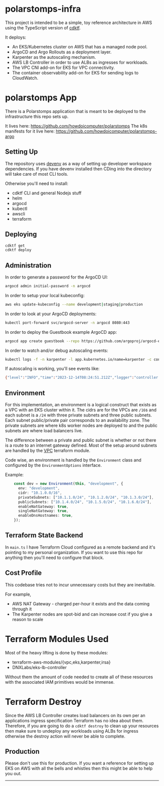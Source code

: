 # polarstomps-infra

This project is intended to be a simple, toy reference architecture in AWS using the TypeScript version of [cdktf](https://github.com/hashicorp/terraform-cdk).

It deploys:

* An EKS/Kubernetes cluster on AWS that has a managed node pool.
* ArgoCD and Argo Rollouts as a deployment layer.
* Karpenter as the autoscaling mechanism.
* AWS LB Controller in order to use ALBs as ingresses for workloads.
* The VPC CNI add-on for EKS for VPC connectivity.
* The container observability add-on for EKS for sending logs to CloudWatch.

# polarstomps App

There is a Polarstomps application that is meant to be deployed to the infrastructure this repo sets up.

It lives here: https://github.com/howdoicomputer/polarstomps
The k8s manifests for it live here: https://github.com/howdoicomputer/polarstomps-argo

## Setting Up

The repository uses [devenv](https://devenv.sh/) as a way of setting up developer workspace dependencies. If you have devenv installed then CDing into the directory will take care of most CLI tools.

Otherwise you'll need to install:

* cdktf CLI and general Nodejs stuff
* helm
* argocd
* kubectl
* awscli
* terraform

## Deploying

``` sh
cdktf get
cdktf deploy
```

## Administration

In order to generate a password for the ArgoCD UI:

``` sh
argocd admin initial-password -n argocd
```

In order to setup your local kubeconfig:

``` sh
aws eks update-kubeconfig --name development|staging|production
```

In order to look at your ArgoCD deployments:

``` sh
kubectl port-forward svc/argocd-server -n argocd 8080:443
```

In order to deploy the Guestbook example ArgoCD app:

``` sh
argocd app create guestbook --repo https://github.com/argoproj/argocd-example-apps.git --path guestbook --dest-server https://kubernetes.default.svc --dest-namespace default
```

In order to watch and/or debug autoscaling events:

``` sh
kubectl logs -f -n karpenter -l app.kubernetes.io/name=karpenter -c controller
```

If autoscaling is working, you'll see events like:

``` sh
{"level":"INFO","time":"2023-12-14T08:24:51.212Z","logger":"controller.nodeclaim.lifecycle","message":"launched nodeclaim","commit":"5eda5c1","nodeclaim":"default-xbbj9","nodepool":"default","provider-id":"aws:///us-west-2b/i-001dcff2ad199d02d","instance-type":"t3.medium","zone":"us-west-2b","capacity-type":"spot","allocatable":{"cpu":"1930m","ephemeral-storage":"17Gi","memory":"3246Mi","pods":"17"}}
```

## Environment

For this implementation, an environment is a logical construct that exists as a VPC with an EKS cluster within it. The cidrs are for the VPCs are `/16`s and each subnet is a `/24` with three private subnets and three public subnets. Each subnet public/private pair corresponds to an availability zone. The private subnets are where k8s worker nodes are deployed to and the public subnets are where load balancers live.

The difference between a private and public subnet is whether or not there is a route to an internet gateway defined. Most of the setup around subnets are handled by the [VPC](https://registry.terraform.io/modules/terraform-aws-modules/vpc/aws/latest) terraform module.

Code wise, an environment is handled by the `Environment` class and configured by the `EnvironmentOptions` interface.

Example:

``` typescript
    const dev = new Environment(this, "development", {
      env: "development",
      cidr: "10.1.0.0/16",
      privateSubnets: ["10.1.1.0/24", "10.1.2.0/24", "10.1.3.0/24"],
      publicSubnets: ["10.1.4.0/24", "10.1.5.0/24", "10.1.6.0/24"],
      enableNatGateway: true,
      singleNatGateway: true,
      enableDnsHostnames: true,
    });
```

## Terraform State Backend

In `main.ts` I have Terraform Cloud configured as a remote backend and it's pointing to my personal organization. If you want to use this repo for anything then you'll need to configure that block.

## Cost Profile

This codebase tries not to incur unnecessary costs but they are inevitable.

For example,

* AWS NAT Gateway - charged per-hour it exists and the data coming through it
* The Karpenter nodes are spot-bid and can increase cost if you give a reason to scale

# Terraform Modules Used

Most of the heavy lifting is done by these modules:

* terraform-aws-modules/{vpc,eks,karpenter,irsa}
* DNXLabs/eks-lb-controller

Without them the amount of code needed to create all of these resources with the associated IAM primitives would be immense.

# Terraform Destroy

Since the AWS LB Controller creates load balancers on its own per an applications ingress specification Terraform has no idea about them. Therefore, if you are going to do a `cdktf destroy` to clean up your resources then make sure to undeploy any workloads using ALBs for ingress otherwise the destroy action will never be able to complete.

## Production

Please don't use this for production. If you want a reference for setting up EKS on AWS with all the bells and whistles then this might be able to help you out.

---
